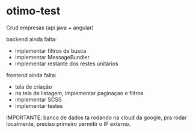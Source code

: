 # otimo-test

Crud empresas (api java + angular)

backend ainda falta:
- implementar filtros de busca
- implementar MessageBundler
- implementar restante dos restes unitários

frontend ainda falta:
- tela de criação
- na tela de listagem, implementar paginaçao e filtros
- implementar SCSS
- implementar testes

IMPORTANTE: banco de dados ta rodando na cloud da google, pra rodar localmente, preciso primeiro permitir o IP externo.
